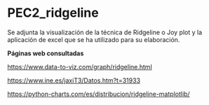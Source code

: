 # PEC2_ridgeline

Se adjunta la visualización de la técnica de Ridgeline o Joy plot y la aplicación de excel que se ha utilizado para su elaboración.

**Páginas web consultadas**

https://www.data-to-viz.com/graph/ridgeline.html

https://www.ine.es/jaxiT3/Datos.htm?t=31933

https://python-charts.com/es/distribucion/ridgeline-matplotlib/
